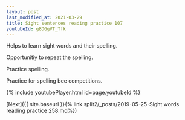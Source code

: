 ```yaml
---
layout: post
last_modified_at: 2021-03-29
title: Sight sentences reading practice 107
youtubeId: g8DGgVT_Tfk
---
```

 
 
Helps to learn sight words and their spelling.

Opportunitiy to repeat the spelling. 

Practice spelling. 
 
Practice for spelling bee competitions. 
 
{% include youtubePlayer.html id=page.youtubeId %}
 
 

[Next]({{ site.baseurl }}{% link  split2/_posts/2019-05-25-Sight words reading practice 258.md%})
 
